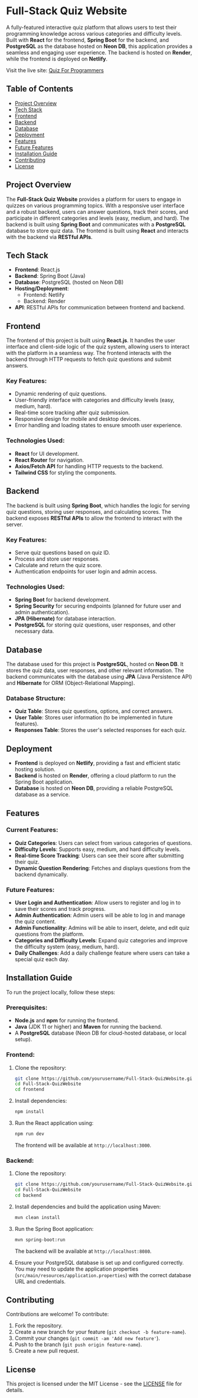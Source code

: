 # Full-Stack Quiz Website

A fully-featured interactive quiz platform that allows users to test their programming knowledge across various categories and difficulty levels. Built with **React** for the frontend, **Spring Boot** for the backend, and **PostgreSQL** as the database hosted on **Neon DB**, this application provides a seamless and engaging user experience. The backend is hosted on **Render**, while the frontend is deployed on **Netlify**.

Visit the live site: [Quiz For Programmers](https://quizforprogrammers.netlify.app/)

## Table of Contents

- [Project Overview](#project-overview)
- [Tech Stack](#tech-stack)
- [Frontend](#frontend)
- [Backend](#backend)
- [Database](#database)
- [Deployment](#deployment)
- [Features](#features)
- [Future Features](#future-features)
- [Installation Guide](#installation-guide)
- [Contributing](#contributing)
- [License](#license)

## Project Overview

The **Full-Stack Quiz Website** provides a platform for users to engage in quizzes on various programming topics. With a responsive user interface and a robust backend, users can answer questions, track their scores, and participate in different categories and levels (easy, medium, and hard). The backend is built using **Spring Boot** and communicates with a **PostgreSQL** database to store quiz data. The frontend is built using **React** and interacts with the backend via **RESTful APIs**.

## Tech Stack

- **Frontend**: React.js
- **Backend**: Spring Boot (Java)
- **Database**: PostgreSQL (hosted on Neon DB)
- **Hosting/Deployment**: 
  - Frontend: Netlify
  - Backend: Render
- **API**: RESTful APIs for communication between frontend and backend.

## Frontend

The frontend of this project is built using **React.js**. It handles the user interface and client-side logic of the quiz system, allowing users to interact with the platform in a seamless way. The frontend interacts with the backend through HTTP requests to fetch quiz questions and submit answers.

### Key Features:

- Dynamic rendering of quiz questions.
- User-friendly interface with categories and difficulty levels (easy, medium, hard).
- Real-time score tracking after quiz submission.
- Responsive design for mobile and desktop devices.
- Error handling and loading states to ensure smooth user experience.

### Technologies Used:

- **React** for UI development.
- **React Router** for navigation.
- **Axios/Fetch API** for handling HTTP requests to the backend.
- **Tailwind CSS** for styling the components.

## Backend

The backend is built using **Spring Boot**, which handles the logic for serving quiz questions, storing user responses, and calculating scores. The backend exposes **RESTful APIs** to allow the frontend to interact with the server.

### Key Features:

- Serve quiz questions based on quiz ID.
- Process and store user responses.
- Calculate and return the quiz score.
- Authentication endpoints for user login and admin access.

### Technologies Used:

- **Spring Boot** for backend development.
- **Spring Security** for securing endpoints (planned for future user and admin authentication).
- **JPA (Hibernate)** for database interaction.
- **PostgreSQL** for storing quiz questions, user responses, and other necessary data.

## Database

The database used for this project is **PostgreSQL**, hosted on **Neon DB**. It stores the quiz data, user responses, and other relevant information. The backend communicates with the database using **JPA** (Java Persistence API) and **Hibernate** for ORM (Object-Relational Mapping).

### Database Structure:

- **Quiz Table**: Stores quiz questions, options, and correct answers.
- **User Table**: Stores user information (to be implemented in future features).
- **Responses Table**: Stores the user's selected responses for each quiz.

## Deployment

- **Frontend** is deployed on **Netlify**, providing a fast and efficient static hosting solution.
- **Backend** is hosted on **Render**, offering a cloud platform to run the Spring Boot application.
- **Database** is hosted on **Neon DB**, providing a reliable PostgreSQL database as a service.

## Features

### Current Features:

- **Quiz Categories**: Users can select from various categories of questions.
- **Difficulty Levels**: Supports easy, medium, and hard difficulty levels.
- **Real-time Score Tracking**: Users can see their score after submitting their quiz.
- **Dynamic Question Rendering**: Fetches and displays questions from the backend dynamically.

### Future Features:

- **User Login and Authentication**: Allow users to register and log in to save their scores and track progress.
- **Admin Authentication**: Admin users will be able to log in and manage the quiz content.
- **Admin Functionality**: Admins will be able to insert, delete, and edit quiz questions from the platform.
- **Categories and Difficulty Levels**: Expand quiz categories and improve the difficulty system (easy, medium, hard).
- **Daily Challenges**: Add a daily challenge feature where users can take a special quiz each day.

## Installation Guide

To run the project locally, follow these steps:

### Prerequisites:

- **Node.js** and **npm** for running the frontend.
- **Java** (JDK 11 or higher) and **Maven** for running the backend.
- A **PostgreSQL** database (Neon DB for cloud-hosted database, or local setup).

### Frontend:

1. Clone the repository:
    ```bash
    git clone https://github.com/yourusername/Full-Stack-QuizWebsite.git
    cd Full-Stack-QuizWebsite
    cd frontend
    ```

2. Install dependencies:
    ```bash
    npm install
    ```

3. Run the React application using:
    ```bash
    npm run dev
    ```

   The frontend will be available at `http://localhost:3000`.

### Backend:

1. Clone the repository:
    ```bash
    git clone https://github.com/yourusername/Full-Stack-QuizWebsite.git
    cd Full-Stack-QuizWebsite
    cd backend
    ```

2. Install dependencies and build the application using Maven:
    ```bash
    mvn clean install
    ```

3. Run the Spring Boot application:
    ```bash
    mvn spring-boot:run
    ```

   The backend will be available at `http://localhost:8080`.

4. Ensure your PostgreSQL database is set up and configured correctly. You may need to update the application properties (`src/main/resources/application.properties`) with the correct database URL and credentials.

## Contributing

Contributions are welcome! To contribute:

1. Fork the repository.
2. Create a new branch for your feature (`git checkout -b feature-name`).
3. Commit your changes (`git commit -am 'Add new feature'`).
4. Push to the branch (`git push origin feature-name`).
5. Create a new pull request.

## License

This project is licensed under the MIT License - see the [LICENSE](LICENSE) file for details.
